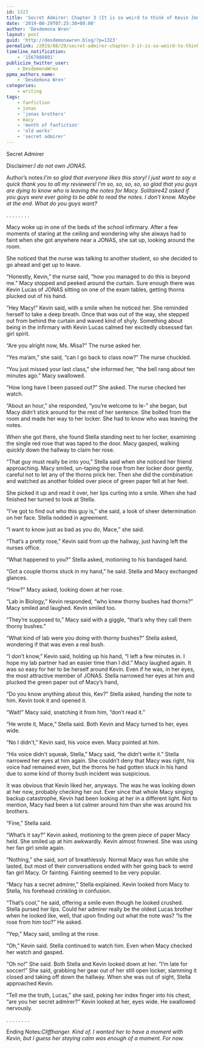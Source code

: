 ```yaml
---
id: 1323
title: 'Secret Admirer: Chapter 3 (It is so weird to think of Kevin Jonas in a high school setting at his age)'
date: '2019-08-29T07:25:30+00:00'
author: 'Desdemona Wren'
layout: post
guid: 'http://desdemonawren.blog/?p=1323'
permalink: /2019/08/29/secret-admirer-chapter-3-it-is-so-weird-to-think-of-kevin-jonas-in-a-high-school-setting-at-his-age/
timeline_notification:
    - '1567088801'
publicize_twitter_user:
    - DesdemonaWren
ppma_authors_name:
    - 'Desdemona Wren'
categories:
    - writing
tags:
    - fanfiction
    - jonas
    - 'jonas brothers'
    - macy
    - 'month of fanfiction'
    - 'old works'
    - 'secret admirer'
---
```


Secret Admirer

Disclaimer:*I do not own JONAS.*

Author’s notes:*I’m so glad that everyone likes this story! I just want to say a quick thank you to all my reviewers! I’m so, so, so, so, so glad that you guys are dying to know who is leaving the notes for Macy. Solitaire42 asked if you guys were ever going to be able to read the notes. I don’t know. Maybe at the end. What do you guys want?*

. . . . . . . .

Macy woke up in one of the beds of the school infirmary. After a few moments of staring at the ceiling and wondering why she always had to faint when she got anywhere near a JONAS, she sat up, looking around the room.

She noticed that the nurse was talking to another student, so she decided to go ahead and get up to leave.

“Honestly, Kevin,” the nurse said, “how you managed to do this is beyond me.” Macy stopped and peeked around the curtain. Sure enough there was Kevin Lucas of JONAS sitting on one of the exam tables, getting thorns plucked out of his hand.

“Hey Macy!” Kevin said, with a smile when he noticed her. She reminded herself to take a deep breath. Once that was out of the way, she stepped out from behind the curtain and waved kind of shyly. Something about being in the infirmary with Kevin Lucas calmed her excitedly obsessed fan girl spirit.

“Are you alright now, Ms. Misa?” The nurse asked her.

“Yes ma’am,” she said, “can I go back to class now?” The nurse chuckled.

“You just missed your last class,” she informed her, “the bell rang about ten minutes ago.” Macy swallowed.

“How long have I been passed out?” She asked. The nurse checked her watch.

“About an hour,” she responded, “you’re welcome to le-” she began, but Macy didn’t stick around for the rest of her sentence. She bolted from the room and made her way to her locker. She had to know who was leaving the notes.

When she got there, she found Stella standing next to her locker, examining the single red rose that was taped to the door. Macy gasped, walking quickly down the hallway to claim her rose.

“That guy must really be into you,” Stella said when she noticed her friend approaching. Macy smiled, un-taping the rose from her locker door gently, careful not to let any of the thorns prick her. Then she did the combination and watched as another folded over piece of green paper fell at her feet.

She picked it up and read it over, her lips curling into a smile. When she had finished her turned to look at Stella.

“I’ve got to find out who this guy is,” she said, a look of sheer determination on her face. Stella nodded in agreement.

“I want to know just as bad as you do, Mace,” she said.

“That’s a pretty rose,” Kevin said from up the hallway, just having left the nurses office.

“What happened to you?” Stella asked, motioning to his bandaged hand.

“Got a couple thorns stuck in my hand,” he said. Stella and Macy exchanged glances.

“How?” Macy asked, looking down at her rose.

“Lab in Biology,” Kevin responded, “who knew thorny bushes had thorns?” Macy smiled and laughed. Kevin smiled too.

“They’re supposed to,” Macy said with a giggle, “that’s why they call them thorny bushes.”

“What kind of lab were you doing with thorny bushes?” Stella asked, wondering if that was even a real bush.

“I don’t know,” Kevin said, holding up his hand, “I left a few minutes in. I hope my lab partner had an easier time than I did.” Macy laughed again. It was so easy for her to be herself around Kevin. Even if he was, in her eyes, the most attractive member of JONAS. Stella narrowed her eyes at him and plucked the green paper out of Macy’s hand,

“Do you know anything about this, Kev?” Stella asked, handing the note to him. Kevin took it and opened it.

“Wait!” Macy said, snatching it from him, “don’t read it.”

“He wrote it, Mace,” Stella said. Both Kevin and Macy turned to her, eyes wide.

“No I didn’t,” Kevin said, his voice even. Macy pointed at him.

“His voice didn’t squeak, Stella,” Macy said, “he didn’t write it.” Stella narrowed her eyes at him again. She couldn’t deny that Macy was right, his voice had remained even, but the thorns he had gotten stuck in his hand due to some kind of thorny bush incident was suspicious.

It was obvious that Kevin liked her, anyways. The was he was looking down at her now, probably checking her out. Ever since that whole Macy singing backup catastrophe, Kevin had been looking at her in a different light. Not to mention, Macy had been a lot calmer around him than she was around his brothers.

“Fine,” Stella said.

“What’s it say?” Kevin asked, motioning to the green piece of paper Macy held. She smiled up at him awkwardly. Kevin almost frowned. She was using her fan girl smile again.

“Nothing,” she said, sort of breathlessly. Normal Macy was fun while she lasted, but most of their conversations ended with her going back to weird fan girl Macy. Or fainting. Fainting seemed to be very popular.

“Macy has a secret admirer,” Stella explained. Kevin looked from Macy to Stella, his forehead crinkling in confusion.

“That’s cool,” he said, offering a smile even though he looked crushed. Stella pursed her lips. Could her admirer really be the oldest Lucas brother when he looked like, well, that upon finding out what the note was? “Is the rose from him too?” He asked.

“Yep,” Macy said, smiling at the rose.

“Oh,” Kevin said. Stella continued to watch him. Even when Macy checked her watch and gasped.

“Oh no!” She said. Both Stella and Kevin looked down at her. “I’m late for soccer!” She said, grabbing her gear out of her still open locker, slamming it closed and taking off down the hallway. When she was out of sight, Stella approached Kevin.

“Tell me the truth, Lucas,” she said, poking her index finger into his chest, “are you her secret admirer?” Kevin looked at her, eyes wide. He swallowed nervously.

. . . . . . . .

Ending Notes:*Cliffhanger. Kind of. I wanted her to have a moment with Kevin, but I guess her staying calm was enough of a moment. For now.*